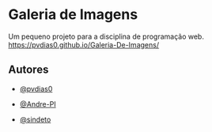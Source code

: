 
# Galeria de Imagens

Um pequeno projeto para a disciplina de programação web.
https://pvdias0.github.io/Galeria-De-Imagens/

## Autores

- [@pvdias0](https://www.github.com/pvdias0)

- [@Andre-PI](https://www.github.com/Andre-PI)

- [@sindeto](https://www.github.com/sindeto)


